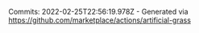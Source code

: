 Commits: 2022-02-25T22:56:19.978Z - Generated via https://github.com/marketplace/actions/artificial-grass
<br>
